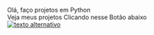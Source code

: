 Olá, faço projetos em Python <br>
Veja meus projetos Clicando nesse Botão abaixo<br>
[![texto alternativo][1.1]][1]

[1]: http://www.twitter.com/meunome
[1.1]: https://img.shields.io/badge/Python-FFD43B?style=for-the-badge&logo=python&logoColor=blue
<!---
EnzoM123/EnzoM123 is a ✨ special ✨ repository because its `README.md` (this file) appears on your GitHub profile.
You can click the Preview link to take a look at your changes.
--->
